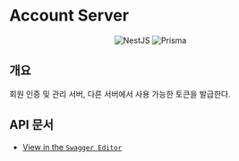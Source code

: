 # Account Server

<div align=center>

![NestJS](https://img.shields.io/badge/nestjs-%23E0234E.svg?style=for-the-badge&logo=nestjs&logoColor=white)
![Prisma](https://img.shields.io/badge/Prisma-3982CE?style=for-the-badge&logo=Prisma&logoColor=white)

</div>

## 개요

회원 인증 및 관리 서버, 다른 서버에서 사용 가능한 토큰을 발급한다.

## API 문서

- [View in the `Swagger Editor`](https://editor.swagger.io/?url=https://raw.githubusercontent.com/industriously/account-server/main/swagger.json)
